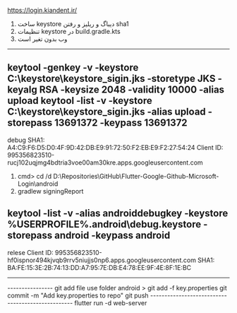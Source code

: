 https://login.kiandent.ir/


1) ساخت keystore دیباگ و ریلیز و رفتن sha1
2) تنظیمات keystore در build.gradle.kts
3) وب بدون تغیر است

------------------------------------------------
keytool -genkey -v -keystore C:\keystore\keystore_sigin.jks -storetype JKS -keyalg RSA -keysize 2048 -validity 10000 -alias upload
keytool -list -v -keystore C:\keystore\keystore_sigin.jks -alias upload -storepass 13691372 -keypass 13691372
------------------------------------------------

debug
SHA1: A4:C9:F6:D5:D0:4F:9D:42:DB:E9:91:72:50:F2:EB:E9:F2:27:54:24
Client ID: 995356823510-rucj102uqjmg4bdtria3voe00am30kre.apps.googleusercontent.com


1) cmd>    cd /d D:\Repositories\GitHub\Flutter-Google-Github-Microsoft-Login\android 
2) gradlew signingReport

keytool -list -v -alias androiddebugkey -keystore %USERPROFILE%\.android\debug.keystore -storepass android -keypass android
----------------
relese
Client ID: 995356823510-hf0ispnor494kjvqb9rrv5niujjs0np6.apps.googleusercontent.com
SHA1:  BA:FE:15:3E:2B:74:13:DD:A7:95:7E:DB:E4:78:EE:9F:4E:8F:1E:BC

----------------
<head>
  <meta name="google-signin-client_id" content="995356823510-is9p4904gpthvgvlb3hl66in0ppbakhr.apps.googleusercontent.com">
  <script src="https://accounts.google.com/gsi/client" async defer></script>
</head>
----------------
git add file 
use folder android > git add -f key.properties
git commit -m "Add key.properties to repo"
git push
--------------------------------------------------
flutter run -d web-server
